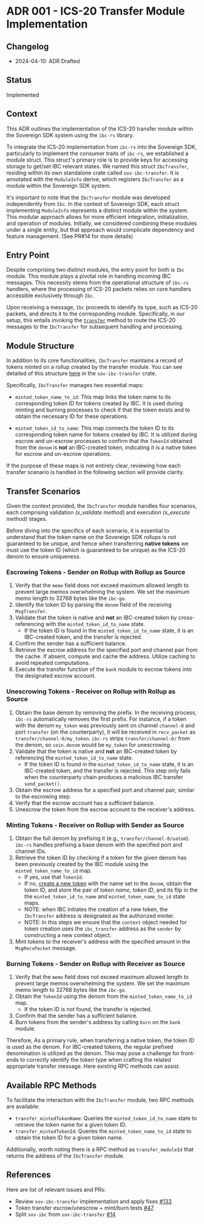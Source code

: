 # ADR 001 - ICS-20 Transfer Module Implementation

## Changelog

* 2024-04-10: ADR Drafted

## Status

Implemented

## Context

This ADR outlines the implementation of the ICS-20 transfer module within the
Sovereign SDK system using the `ibc-rs` library.

To integrate the ICS-20 implementation from `ibc-rs` into the Sovereign SDK,
particularly to implement the consumer traits of `ibc-rs`, we established a
module struct. This struct's primary role is to provide keys for accessing
storage to get/set IBC relevant states. We named this struct `IbcTransfer`,
residing within its own standalone crate called `sov-ibc-transfer`. It is
annotated with the `ModuleInfo` derive, which registers `IbcTransfer` as a
module within the Sovereign SDK system.

It's important to note that the `IbcTransfer` module was developed independently
from `Ibc`. In the context of Sovereign SDK, each struct implementing
`ModuleInfo` represents a distinct module within the system. This modular
approach allows for more efficient integration, initialization, and operation of
modules. Initially, we considered combining these modules under a single entity,
but that approach would complicate dependency and feature management. (See PR#14
for more details)

## Entry Point

Despite comprising two distinct modules, the entry point for both is `Ibc`
module. This module plays a pivotal role in handling incoming IBC messages. This
necessity stems from the operational structure of `ibc-rs` handlers, where the
processing of ICS-20 packets relies on core handlers accessible exclusively
through `Ibc`.

Upon receiving a message, `Ibc` proceeds to identify its type, such as ICS-20
packets, and directs it to the corresponding module. Specifically, in our setup,
this entails invoking the
[`transfer`](https://github.com/informalsystems/sovereign-ibc/blob/0c3b99f44613ff9a8668ade798b39507a17a7321/modules/sov-ibc/src/call.rs#L66)
method to route the ICS-20 messages to the `IbcTransfer` for subsequent handling
and processing.

## Module Structure

In addition to its core functionalities, `IbcTransfer` maintains a record of
tokens minted on a rollup created by the transfer module. You can see detailed
of this structure
[here](https://github.com/informalsystems/sovereign-ibc/blob/4e37dc4bb88624765384d1662549c00e991acc4a/modules/sov-ibc-transfer/src/lib.rs#L20-L50)
in the `sov-ibc-transfer` crate.

Specifically, `IbcTransfer` manages two essential maps:

* `minted_token_name_to_id`: This map links the token name to its corresponding
  token ID for tokens created by IBC. It is used during minting and burning
  processes to check if that the token exists and to obtain the necessary ID for
  these operations.

* `minted_token_id_to_name`: This map connects the token ID to its corresponding
  token name for tokens created by IBC. It is utilized during escrow and
  un-escrow processes to confirm that the `TokenId` obtained from the `denom` is
  **not** an IBC-created token, indicating it is a native token for escrow and
  un-escrow operations.

If the purpose of these maps is not entirely clear, reviewing how each transfer
scenario is handled in the following section will provide clarity.

## Transfer Scenarios

Given the context provided, the `IbcTransfer` module handles four scenarios,
each comprising validation *(x_validate method)* and execution *(x_execute
method)* stages.

Before diving into the specifics of each scenario, it is essential to understand
that the token name on the Sovereign SDK rollups is not guaranteed to be unique,
and hence when transferring **native tokens**  we must use the token ID (which
is guaranteed to be unique) as the ICS-20 denom to ensure uniqueness.

### Escrowing Tokens - Sender on Rollup with Rollup as Source

1. Verify that the `memo` field does not exceed maximum allowed length to
   prevent large memos overwhelming the system. We set the maximum memo length
   to 32768 bytes like the `ibc-go`.
2. Identify the token ID by parsing the `denom` field of the receiving
   `MsgTransfer`.
3. Validate that the token is native and **not** an IBC-created token by
   cross-referencing with the `minted_token_id_to_name` state.
   * If the token ID is found in the `minted_token_id_to_name` state, it is an
     IBC-created token, and the transfer is rejected.
4. Confirm the sender has a sufficient balance.
5. Retrieve the escrow address for the specified port and channel pair from the
   cache. If absent, compute and cache the address. Utilize caching to avoid
   repeated computations.
6. Execute the transfer function of the `bank` module to escrow tokens into the
   designated escrow account.

### Unescrowing Tokens - Receiver on Rollup with Rollup as Source

1. Obtain the base denom by removing the prefix. In the receiving process,
   `ibc-rs` automatically removes the first prefix. For instance, if a token
   with the denom `my_token` was previously sent on channel `channel-0` and port
   `transfer` (on the counterparty), it will be received in `recv_packet` as
   `transfer/channel-0/my_token`. `ibc-rs` strips `transfer/channel-0/` from the
   denom, so `coin.denom` would be `my_token` for unescrowing.
2. Validate that the token is native and **not** an IBC-created token by
   referencing the `minted_token_id_to_name` state.
    * If the token ID is found in the `minted_token_id_to_name` state, it is an
      IBC-created token, and the transfer is rejected. This step only fails when
      the counterparty chain produces a malicious IBC transfer `send_packet()`.
3. Obtain the escrow address for a specified port and channel pair, similar to
   the escrowing step.
4. Verify that the escrow account has a sufficient balance.
5. Unescrow the token from the escrow account to the receiver's address.

### Minting Tokens - Receiver on Rollup with Sender as Source

1. Obtain the full denom by prefixing it (e.g., `transfer/channel-0/uatom`).
   `ibc-rs` handles prefixing a base denom with the specified port and channel
   IDs.
2. Retrieve the token ID by checking if a token for the given denom has been
   previously created by the IBC module using the `minted_token_name_to_id` map.
   * If yes, use that `TokenId`.
   * If no, [create a new
     token](https://github.com/informalsystems/sovereign-ibc/blob/4e37dc4bb88624765384d1662549c00e991acc4a/modules/sov-ibc-transfer/src/context.rs#L105)
     with the name set to the `denom`, obtain the token ID, and store the pair
     of *token name*, *token ID*, and its flip in the the
     `minted_token_id_to_name` and `minted_token_name_to_id` state maps.
   * NOTE: when IBC initiates the creation of a new token, the `IbcTransfer`
     address is designated as the authorized minter.
   * NOTE: In this steps we ensure that the `context` object needed for token
     creation uses the `ibc_transfer` address as the `sender` by constructing a
     new context object.
3. Mint tokens to the receiver's address with the specified amount in the
   `MsgRecvPacket` message.

### Burning Tokens - Sender on Rollup with Receiver as Source

1. Verify that the `memo` field does not exceed maximum allowed length to
   prevent large memos overwhelming the system. We set the maximum memo length
   to 32768 bytes like the `ibc-go`.
2. Obtain the `TokenId` using the denom from the `minted_token_name_to_id` map.
   * If the token ID is not found, the transfer is rejected.
3. Confirm that the sender has a sufficient balance.
4. Burn tokens from the sender's address by calling `burn` on the `bank` module.

Therefore, As a primary rule, when transferring a native token, the token ID is
used as the denom. For IBC-created tokens, the regular prefixed denomination is
utilized as the denom. This may pose a challenge for front-ends to correctly
identify the token type when crafting the related appropriate transfer message.
Here existing RPC methods can assist.

## Available RPC Methods

To facilitate the interaction with the `IbcTransfer` module, two RPC methods are
available:

* `transfer_mintedTokenName`: Queries the `minted_token_id_to_name` state to
  retrieve the token name for a given token ID.
* `transfer_mintedTokenId`: Queries the `minted_token_name_to_id` state to
  obtain the token ID for a given token name.

Additionally, worth noting there is a RPC method as `transfer_moduleId` that
returns the address of the `IbcTransfer` module.

## References

Here are list of relevant issues and PRs:

* Review `sov-ibc-transfer` implementation and apply fixes
  [#133](https://github.com/informalsystems/sovereign-ibc/pull/133)
* Token transfer escrow/unescrow + mint/burn tests
  [#47](https://github.com/informalsystems/sovereign-ibc/pull/47)
* Split `sov-ibc` from `sov-ibc-transfer`
  [#14](https://github.com/informalsystems/sovereign-ibc/pull/14)
